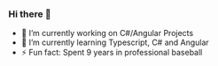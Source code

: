 ### Hi there 👋



- 🔭 I’m currently working on C#/Angular Projects
- 🌱 I’m currently learning Typescript, C# and Angular
- ⚡ Fun fact: Spent 9 years in professional baseball

